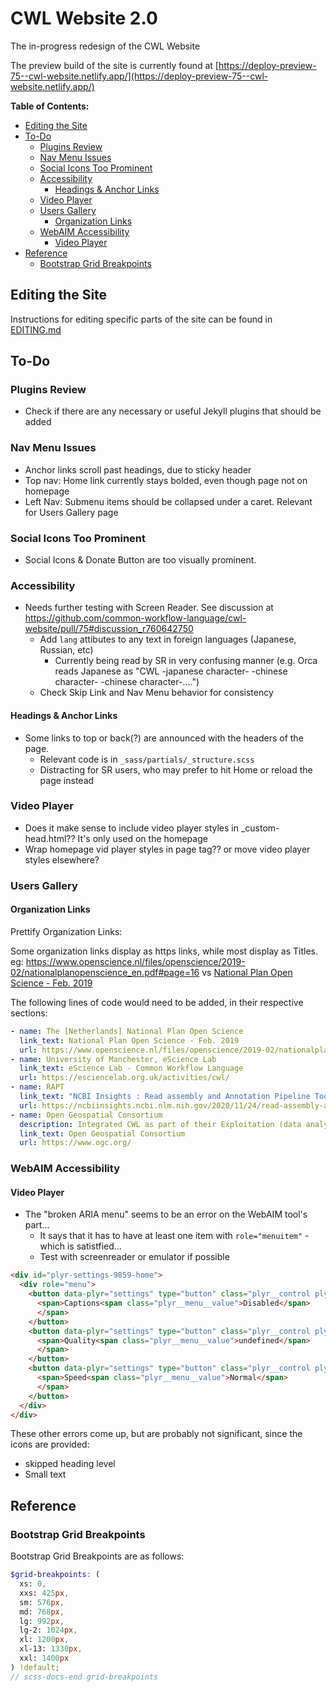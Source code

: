 # CWL Website 2.0

The in-progress redesign of the CWL Website

The preview build of the site is currently found at [https://deploy-preview-75--cwl-website.netlify.app/](https://deploy-preview-75--cwl-website.netlify.app/)

**Table of Contents:**
<!-- MarkdownTOC -->

* [Editing the Site](#editing-the-site)
* [To-Do](#to-do)
  * [Plugins Review](#plugins-review)
  * [Nav Menu Issues](#nav-menu-issues)
  * [Social Icons Too Prominent](#social-icons-too-prominent)
  * [Accessibility](#accessibility)
    * [Headings & Anchor Links](#headings--anchor-links)
  * [Video Player](#video-player)
  * [Users Gallery](#users-gallery)
    * [Organization Links](#organization-links)
  * [WebAIM Accessibility](#webaim-accessibility)
    * [Video Player](#video-player-1)
* [Reference](#reference)
  * [Bootstrap Grid Breakpoints](#bootstrap-grid-breakpoints)

<!-- /MarkdownTOC -->

<a id="editing-the-site"></a>
## Editing the Site

Instructions for editing specific parts of the site can be found in [EDITING.md](EDITING.md)

<a id="to-do"></a>
## To-Do

<a id="plugins-review"></a>
### Plugins Review

* Check if there are any necessary or useful Jekyll plugins that should be added

<a id="nav-menu-issues"></a>
### Nav Menu Issues

* Anchor links scroll past headings, due to sticky header 
* Top nav: Home link currently stays bolded, even though page not on homepage
* Left Nav: Submenu items should be collapsed under a caret. Relevant for Users Gallery page

<a id="social-icons-too-prominent"></a>
### Social Icons Too Prominent

* Social Icons & Donate Button are too visually prominent. 

<a id="accessibility"></a>
### Accessibility

* Needs further testing with Screen Reader. See discussion at <https://github.com/common-workflow-language/cwl-website/pull/75#discussion_r760642750>
  * Add `lang` attibutes to any text in foreign languages (Japanese, Russian, etc)
    * Currently being read by SR in very confusing manner (e.g. Orca reads Japanese as "CWL -japanese character- -chinese character- -chinese character-....")
  * Check Skip Link and Nav Menu behavior for consistency

<a id="headings--anchor-links"></a>
#### Headings & Anchor Links

* Some links to top or back(?) are announced with the headers of the page.
  * Relevant code is in `_sass/partials/_structure.scss`
  * Distracting for SR users, who may prefer to hit Home or reload the page instead

<a id="video-player"></a>
### Video Player

* Does it make sense to include video player styles in _custom-head.html?? It's only used on the homepage
* Wrap homepage vid player styles in page tag?? or move video player styles elsewhere?

<a id="users-gallery"></a>
### Users Gallery

<a id="organization-links"></a>
#### Organization Links

Prettify Organization Links:

Some organization links display as https links, while most display as Titles. eg: <https://www.openscience.nl/files/openscience/2019-02/nationalplanopenscience_en.pdf#page=16> vs [National Plan Open Science - Feb. 2019](https://www.openscience.nl/files/openscience/2019-02/nationalplanopenscience_en.pdf#page=16)

The following lines of code would need to be added, in their respective sections:

```yaml
- name: The [Netherlands] National Plan Open Science
  link_text: National Plan Open Science - Feb. 2019
  url: https://www.openscience.nl/files/openscience/2019-02/nationalplanopenscience_en.pdf#page=16
- name: University of Manchester, eScience Lab
  link_text: eScience Lab - Common Workflow Language
  url: https://esciencelab.org.uk/activities/cwl/
- name: RAPT
  link_text: "NCBI Insights : Read assembly and Annotation Pipeline Tool (RAPT) is available for use and testing"
  url: https://ncbiinsights.ncbi.nlm.nih.gov/2020/11/24/read-assembly-and-annotation-pipeline-tool-rapt-is-available-for-use-and-testing/
- name: Open Geospatial Consortium
  description: Integrated CWL as part of their Exploitation (data analytics) Platforms
  link_text: Open Geospatial Consortium
  url: https://www.ogc.org/
```

<a id="webaim-accessibility"></a>
### WebAIM Accessibility

<a id="video-player-1"></a>
#### Video Player

* The "broken ARIA menu" seems to be an error on the WebAIM tool's part...
  - It says that it has to have at least one item with `role="menuitem"` - which is satistfied...
  - Test with screenreader or emulator if possible

```html
<div id="plyr-settings-9859-home">
  <div role="menu">
    <button data-plyr="settings" type="button" class="plyr__control plyr__control--forward" role="menuitem" aria-haspopup="true">
      <span>Captions<span class="plyr__menu__value">Disabled</span>
      </span>
    </button>
    <button data-plyr="settings" type="button" class="plyr__control plyr__control--forward" role="menuitem" aria-haspopup="true" hidden="">
      <span>Quality<span class="plyr__menu__value">undefined</span>
      </span>
    </button>
    <button data-plyr="settings" type="button" class="plyr__control plyr__control--forward" role="menuitem" aria-haspopup="true">
      <span>Speed<span class="plyr__menu__value">Normal</span>
      </span>
    </button>
  </div>
</div>
```

These other errors come up, but are probably not significant, since the icons are provided:

* skipped heading level
* Small text

<a id="reference"></a>
## Reference

<a id="bootstrap-grid-breakpoints"></a>
### Bootstrap Grid Breakpoints

Bootstrap Grid Breakpoints are as follows:

```scss
$grid-breakpoints: (
  xs: 0,
  xxs: 425px,
  sm: 576px,
  md: 768px,
  lg: 992px,
  lg-2: 1024px,
  xl: 1200px,
  xl-13: 1330px,
  xxl: 1400px
) !default;
// scss-docs-end grid-breakpoints
```
